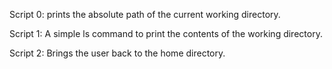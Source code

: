 Script 0: prints the absolute path of the current working directory.

Script 1: A simple ls command to print the contents of the working directory.

Script 2: Brings the user back to the home directory.